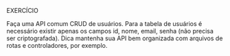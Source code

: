 EXERCÍCIO

Faça uma API comum CRUD de usuários.
Para a tabela de usuários é necessário existir apenas os campos id, nome, email, senha (não precisa ser criptografada).
Dica mantenha sua API bem organizada com arquivos de rotas e controladores, por exemplo.